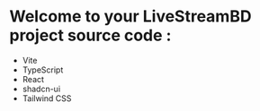 # Welcome to your LiveStreamBD project source code :
- Vite
- TypeScript
- React
- shadcn-ui
- Tailwind CSS
